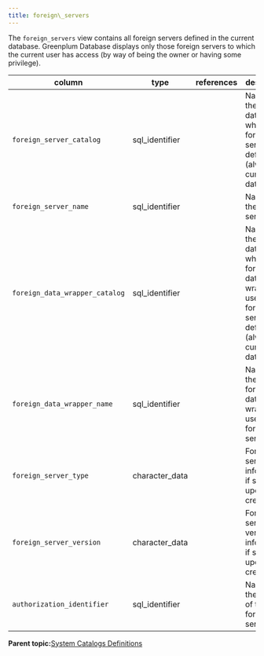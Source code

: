 ```yaml
---
title: foreign\_servers 
---
```


The `foreign_servers` view contains all foreign servers defined in the current database. Greenplum Database displays only those foreign servers to which the current user has access \(by way of being the owner or having some privilege\).

|column|type|references|description|
|------|----|----------|-----------|
|`foreign_server_catalog`|sql\_identifier| |Name of the database in which the foreign server is defined \(always the current database\).|
|`foreign_server_name`|sql\_identifier| |Name of the foreign server.|
|`foreign_data_wrapper_catalog`|sql\_identifier| |Name of the database in which the foreign-data wrapper used by the foreign server is defined \(always the current database\).|
|`foreign_data_wrapper_name`|sql\_identifier| |Name of the foreign-data wrapper used by the foreign server.|
|`foreign_server_type`|character\_data| |Foreign server type information, if specified upon creation.|
|`foreign_server_version`|character\_data| |Foreign server version information, if specified upon creation.|
|`authorization_identifier`|sql\_identifier| |Name of the owner of the foreign server.|

**Parent topic:**[System Catalogs Definitions](../system_catalogs/catalog_ref-html.html)

